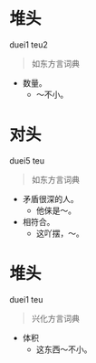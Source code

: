 # 堆头
duei1 teu2
> 如东方言词典
- 数量。
  - ～不小。

# 对头
duei5 teu
> 如东方言词典
- 矛盾很深的人。
  - 他俫是～。
- 相符合。
  - 这吖摆，～。

# 堆头
duei1 teu
> 兴化方言词典
- 体积
  - 这东西～不小。
